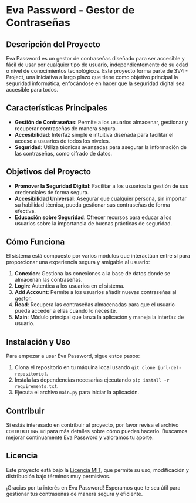 # Eva Password - Gestor de Contraseñas

## Descripción del Proyecto
Eva Password es un gestor de contraseñas diseñado para ser accesible y fácil de usar por cualquier tipo de usuario, independientemente de su edad o nivel de conocimientos tecnológicos. Este proyecto forma parte de 3V4 - Project, una iniciativa a largo plazo que tiene como objetivo principal la seguridad informática, enfocándose en hacer que la seguridad digital sea accesible para todos.

## Características Principales
- **Gestión de Contraseñas**: Permite a los usuarios almacenar, gestionar y recuperar contraseñas de manera segura.
- **Accesibilidad**: Interfaz simple e intuitiva diseñada para facilitar el acceso a usuarios de todos los niveles.
- **Seguridad**: Utiliza técnicas avanzadas para asegurar la información de las contraseñas, como cifrado de datos.

## Objetivos del Proyecto
- **Promover la Seguridad Digital**: Facilitar a los usuarios la gestión de sus credenciales de forma segura.
- **Accesibilidad Universal**: Asegurar que cualquier persona, sin importar su habilidad técnica, pueda gestionar sus contraseñas de forma efectiva.
- **Educación sobre Seguridad**: Ofrecer recursos para educar a los usuarios sobre la importancia de buenas prácticas de seguridad.

## Cómo Funciona
El sistema está compuesto por varios módulos que interactúan entre sí para proporcionar una experiencia segura y amigable al usuario:
1. **Conexion**: Gestiona las conexiones a la base de datos donde se almacenan las contraseñas.
2. **Login**: Autentica a los usuarios en el sistema.
3. **Add Account**: Permite a los usuarios añadir nuevas contraseñas al gestor.
4. **Read**: Recupera las contraseñas almacenadas para que el usuario pueda acceder a ellas cuando lo necesite.
5. **Main**: Módulo principal que lanza la aplicación y maneja la interfaz de usuario.

## Instalación y Uso
Para empezar a usar Eva Password, sigue estos pasos:
1. Clona el repositorio en tu máquina local usando `git clone [url-del-repositorio]`.
2. Instala las dependencias necesarias ejecutando `pip install -r requirements.txt`.
3. Ejecuta el archivo `main.py` para iniciar la aplicación.

## Contribuir
Si estás interesado en contribuir al proyecto, por favor revisa el archivo `CONTRIBUTING.md` para más detalles sobre cómo puedes hacerlo. Buscamos mejorar continuamente Eva Password y valoramos tu aporte.

## Licencia
Este proyecto está bajo la [Licencia MIT](https://opensource.org/licenses/MIT), que permite su uso, modificación y distribución bajo términos muy permisivos.

¡Gracias por tu interés en Eva Password! Esperamos que te sea útil para gestionar tus contraseñas de manera segura y eficiente.
